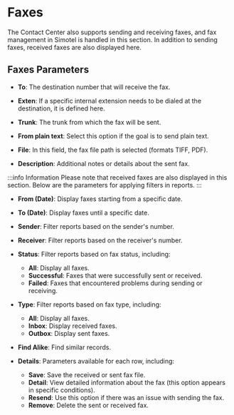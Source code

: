 # Faxes

The Contact Center also supports sending and receiving faxes, and fax management in Simotel is handled in this section. In addition to sending faxes, received faxes are also displayed here.

## Faxes Parameters

- **To**: The destination number that will receive the fax.

- **Exten**: If a specific internal extension needs to be dialed at the destination, it is defined here.

- **Trunk**: The trunk from which the fax will be sent.

- **From plain text**: Select this option if the goal is to send plain text.

- **File**: In this field, the fax file path is selected (formats TIFF, PDF).

- **Description**: Additional notes or details about the sent fax.

:::info Information
Please note that received faxes are also displayed in this section. Below are the parameters for applying filters in reports.
:::

- **From (Date)**: Display faxes starting from a specific date.

- **To (Date)**: Display faxes until a specific date.

- **Sender**: Filter reports based on the sender's number.

- **Receiver**: Filter reports based on the receiver's number.

- **Status**: Filter reports based on fax status, including:
  - **All**: Display all faxes.
  - **Successful**: Faxes that were successfully sent or received.
  - **Failed**: Faxes that encountered problems during sending or receiving.

- **Type**: Filter reports based on fax type, including:
  - **All**: Display all faxes.
  - **Inbox**: Display received faxes.
  - **Outbox**: Display sent faxes.

- **Find Alike**: Find similar records.

- **Details**: Parameters available for each row, including:
  - **Save**: Save the received or sent fax file.
  - **Detail**: View detailed information about the fax (this option appears in specific conditions).
  - **Resend**: Use this option if there was an issue with sending the fax.
  - **Remove**: Delete the sent or received fax.